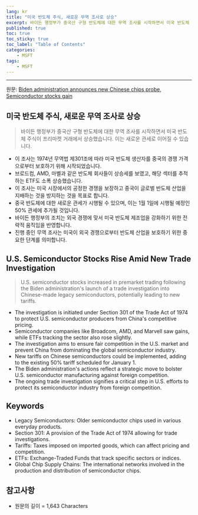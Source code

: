 ```yaml
---
lang: kr
title: "미국 반도체 주식, 새로운 무역 조사로 상승"
excerpt: 바이든 행정부가 중국산 구형 반도체에 대한 무역 조사를 시작하면서 미국 반도체 주식이 프리마켓 거래에서 상승했습니다. 이는 새로운 관세로 이어질 수 있습니다.
published: true
toc: true
toc_sticky: true
toc_label: "Table of Contents"
categories:
    - MSFT
tags:
    - MSFT
---
```


---

  원문: [Biden administration announces new Chinese chips probe, Semiconductor stocks gain](https://www.investing.com/news/stock-market-news/biden-administration-announces-new-chinese-chips-probe-semiconductor-stocks-gain-3788081)

## 미국 반도체 주식, 새로운 무역 조사로 상승

> 바이든 행정부가 중국산 구형 반도체에 대한 무역 조사를 시작하면서 미국 반도체 주식이 프리마켓 거래에서 상승했습니다. 이는 새로운 관세로 이어질 수 있습니다.


- 이 조사는 1974년 무역법 제301조에 따라 미국 반도체 생산자를 중국의 경쟁 가격으로부터 보호하기 위해 시작되었습니다.
- 브로드컴, AMD, 마벨과 같은 반도체 회사들이 상승세를 보였고, 해당 섹터를 추적하는 ETF도 소폭 상승했습니다.
- 이 조사는 미국 시장에서의 공정한 경쟁을 보장하고 중국이 글로벌 반도체 산업을 지배하는 것을 방지하는 것을 목표로 합니다.
- 중국 반도체에 대한 새로운 관세가 시행될 수 있으며, 이는 1월 1일에 시행될 예정인 50% 관세에 추가될 것입니다.
- 바이든 행정부의 조치는 외국 경쟁에 맞서 미국 반도체 제조업을 강화하기 위한 전략적 움직임을 반영합니다.
- 진행 중인 무역 조사는 미국이 외국 경쟁으로부터 반도체 산업을 보호하기 위한 중요한 단계를 의미합니다.

## U.S. Semiconductor Stocks Rise Amid New Trade Investigation

> U.S. semiconductor stocks increased in premarket trading following the Biden administration's launch of a trade investigation into Chinese-made legacy semiconductors, potentially leading to new tariffs.


- The investigation is initiated under Section 301 of the Trade Act of 1974 to protect U.S. semiconductor producers from China's competitive pricing.
- Semiconductor companies like Broadcom, AMD, and Marvell saw gains, while ETFs tracking the sector also rose slightly.
- The investigation aims to ensure fair competition in the U.S. market and prevent China from dominating the global semiconductor industry.
- New tariffs on Chinese semiconductors could be implemented, adding to the existing 50% tariff scheduled for January 1.
- The Biden administration's actions reflect a strategic move to bolster U.S. semiconductor manufacturing against foreign competition.
- The ongoing trade investigation signifies a critical step in U.S. efforts to protect its semiconductor industry from foreign competition.

## Keywords

- Legacy Semiconductors: Older semiconductor chips used in various everyday products.
- Section 301: A provision of the Trade Act of 1974 allowing for trade investigations.
- Tariffs: Taxes imposed on imported goods, which can affect pricing and competition.
- ETFs: Exchange-Traded Funds that track specific sectors or indices.
- Global Chip Supply Chains: The international networks involved in the production and distribution of semiconductor chips.

## 참고사항

- 원문의 길이 = 1,643 Characters

